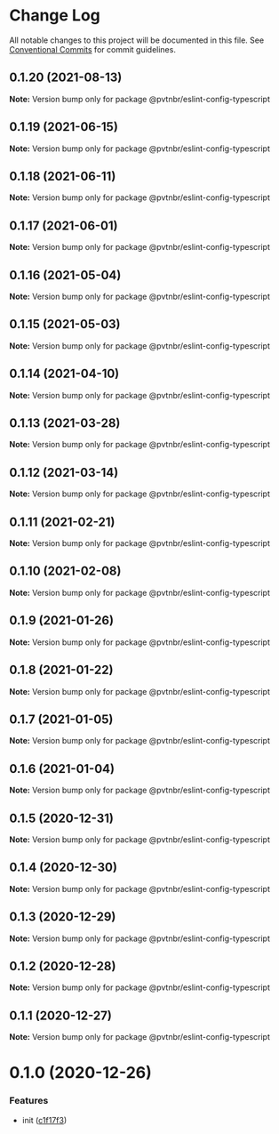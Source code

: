 # Change Log

All notable changes to this project will be documented in this file.
See [Conventional Commits](https://conventionalcommits.org) for commit guidelines.

## 0.1.20 (2021-08-13)

**Note:** Version bump only for package @pvtnbr/eslint-config-typescript





## 0.1.19 (2021-06-15)

**Note:** Version bump only for package @pvtnbr/eslint-config-typescript





## 0.1.18 (2021-06-11)

**Note:** Version bump only for package @pvtnbr/eslint-config-typescript





## 0.1.17 (2021-06-01)

**Note:** Version bump only for package @pvtnbr/eslint-config-typescript





## 0.1.16 (2021-05-04)

**Note:** Version bump only for package @pvtnbr/eslint-config-typescript





## 0.1.15 (2021-05-03)

**Note:** Version bump only for package @pvtnbr/eslint-config-typescript





## 0.1.14 (2021-04-10)

**Note:** Version bump only for package @pvtnbr/eslint-config-typescript





## 0.1.13 (2021-03-28)

**Note:** Version bump only for package @pvtnbr/eslint-config-typescript





## 0.1.12 (2021-03-14)

**Note:** Version bump only for package @pvtnbr/eslint-config-typescript





## 0.1.11 (2021-02-21)

**Note:** Version bump only for package @pvtnbr/eslint-config-typescript





## 0.1.10 (2021-02-08)

**Note:** Version bump only for package @pvtnbr/eslint-config-typescript





## 0.1.9 (2021-01-26)

**Note:** Version bump only for package @pvtnbr/eslint-config-typescript





## 0.1.8 (2021-01-22)

**Note:** Version bump only for package @pvtnbr/eslint-config-typescript





## 0.1.7 (2021-01-05)

**Note:** Version bump only for package @pvtnbr/eslint-config-typescript





## 0.1.6 (2021-01-04)

**Note:** Version bump only for package @pvtnbr/eslint-config-typescript





## 0.1.5 (2020-12-31)

**Note:** Version bump only for package @pvtnbr/eslint-config-typescript





## 0.1.4 (2020-12-30)

**Note:** Version bump only for package @pvtnbr/eslint-config-typescript





## 0.1.3 (2020-12-29)

**Note:** Version bump only for package @pvtnbr/eslint-config-typescript





## 0.1.2 (2020-12-28)

**Note:** Version bump only for package @pvtnbr/eslint-config-typescript





## 0.1.1 (2020-12-27)

**Note:** Version bump only for package @pvtnbr/eslint-config-typescript





# 0.1.0 (2020-12-26)


### Features

* init ([c1f17f3](https://github.com/privatenumber/eslint-config/commit/c1f17f362306285ad0459b04a4db84beee2da8af))
